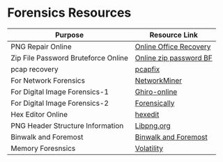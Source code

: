 # Forensics Resources

|Purpose|Resource Link|
| ------ |------|
|PNG Repair Online|[Online Office Recovery](https://online.officerecovery.com/pixrecovery/)|
|Zip File Password Bruteforce Online|[Online zip password BF](https://passwordrecovery.io/zip-file-password-removal)|
|pcap recovery|[pcapfix](https://f00l.de/hacking/pcapfix.php)|
|For Network Forensics|[NetworkMiner](https://www.netresec.com/index.ashx?page=NetworkMiner)|
|For Digital Image Forensics-1|[Ghiro-online](http://www.imageforensic.org/)|
|For Digital Image Forensics-2|[Forensically](https://29a.ch/photo-forensics/#forensic-magnifier)|
|Hex Editor Online|[hexedit](https://hexed.it)|
|PNG Header Structure Information|[Libpng.org](http://www.libpng.org/pub/png/spec/1.2/PNG-Structure.html)|
|Binwalk and Foremost|[Binwalk and Foremost](#)|
|Memory Foresnsics|[Volatility](https://github.com/volatilityfoundation/volatility/wiki/Command-Reference)|


